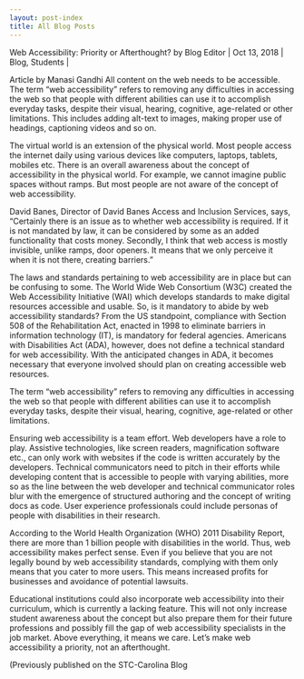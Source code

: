 ```yaml
---
layout: post-index
title: All Blog Posts
---
```


Web Accessibility: Priority or Afterthought?
by Blog Editor | Oct 13, 2018 | Blog, Students |

Article by Manasi Gandhi
All content on the web needs to be accessible. The term “web accessibility” refers to removing any difficulties in accessing the web so that people with different abilities can use it to accomplish everyday tasks, despite their visual, hearing, cognitive, age-related or other limitations. This includes adding alt-text to images, making proper use of headings, captioning videos and so on.

The virtual world is an extension of the physical world. Most people access the internet daily using various devices like computers, laptops, tablets, mobiles etc. There is an overall awareness about the concept of accessibility in the physical world. For example, we cannot imagine public spaces without ramps. But most people are not aware of the concept of web accessibility.

David Banes, Director of David Banes Access and Inclusion Services, says, “Certainly there is an issue as to whether web accessibility is required. If it is not mandated by law, it can be considered by some as an added functionality that costs money. Secondly, I think that web access is mostly invisible, unlike ramps, door openers. It means that we only perceive it when it is not there, creating barriers.”

The laws and standards pertaining to web accessibility are in place but can be confusing to some. The World Wide Web Consortium (W3C) created the Web Accessibility Initiative (WAI) which develops standards to make digital resources accessible and usable. So, is it mandatory to abide by web accessibility standards? From the US standpoint, compliance with Section 508 of the Rehabilitation Act, enacted in 1998 to eliminate barriers in information technology (IT), is mandatory for federal agencies. Americans with Disabilities Act (ADA), however, does not define a technical standard for web accessibility. With the anticipated changes in ADA, it becomes necessary that everyone involved should plan on creating accessible web resources.

The term “web accessibility” refers to removing any difficulties in accessing the web so that people with different abilities can use it to accomplish everyday tasks, despite their visual, hearing, cognitive, age-related or other limitations.

Ensuring web accessibility is a team effort. Web developers have a role to play. Assistive technologies, like screen readers, magnification software etc., can only work with websites if the code is written accurately by the developers. Technical communicators need to pitch in their efforts while developing content that is accessible to people with varying abilities, more so as the line between the web developer and technical communicator roles blur with the emergence of structured authoring and the concept of writing docs as code. User experience professionals could include personas of people with disabilities in their research.

According to the World Health Organization (WHO) 2011 Disability Report, there are more than 1 billion people with disabilities in the world. Thus, web accessibility makes perfect sense. Even if you believe that you are not legally bound  by web accessibility standards, complying with them only means that you cater to more users. This means increased profits for businesses and avoidance of potential lawsuits.

Educational institutions could also incorporate web accessibility into their curriculum, which is currently a lacking feature. This will not only increase student awareness about the concept but also prepare them for their future professions and possibly fill the gap of web accessibility specialists in the job market. Above everything, it means we care. Let’s make web accessibility a priority, not an afterthought.

(Previously published on the STC-Carolina Blog

